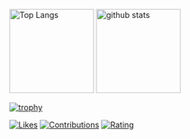 <p align="left"> 
  <img alt="Top Langs" height="150px" src="https://github-readme-stats-soso-15315.vercel.app/api/top-langs/?username=sosomuse&layout=compact&show_icons=true&theme=onedark" />
  <img alt="github stats" height="150px" src="https://github-readme-stats-soso-15315.vercel.app/api?username=sosomuse&theme=onedark&show_icons=ture" />
</p>

[![trophy](https://github-profile-trophy.vercel.app/?username=sosomuse&theme=onedark&column=7
)](https://github.com/ryo-ma/github-profile-trophy)

[![Likes](https://badgen.org/img/zenn/so_nishimura/likes?style=flat&5)](https://zenn.dev/so_nishimura)
[![Contributions](https://badgen.org/img/qiita/sosomuse/contributions?style=flat&5)](https://qiita.com/sosomuse)
[![Rating](https://badgen.org/img/atcoder/soso15/rating/algorithm?style=flat&)](https://atcoder.jp/users/soso15?contestType=algo)
